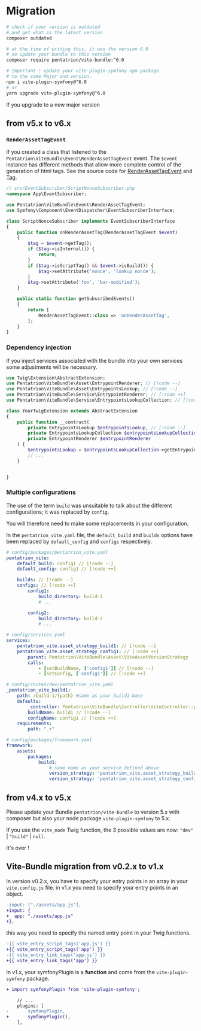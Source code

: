 # Migration

```bash
# check if your version is outdated
# and get what is the latest version
composer outdated

# at the time of writing this, it was the version 6.0
# so update your bundle to this version
composer require pentatrion/vite-bundle:^6.0

# Important ! update your vite-plugin-symfony npm package
# to the same Major and version.
npm i vite-plugin-symfony@^6.0
# or
yarn upgrade vite-plugin-symfony@^6.0
```

If you upgrade to a new major version

## from v5.x to v6.x

### `RenderAssetTagEvent`

If you created a class that listened to the `Pentatrion\ViteBundle\Event\RenderAssetTagEvent` event.
The `$event` instance has different methods that allow more complete control of the generation of html tags. See the source code for [RenderAssetTagEvent](https://github.com/lhapaipai/vite-bundle/blob/main/src/Event/RenderAssetTagEvent.php) and [Tag](https://github.com/lhapaipai/vite-bundle/blob/main/src/Model/Tag.php).


```php
// src/EventSubscriber/ScriptNonceSubscriber.php
namespace App\EventSubscriber;

use Pentatrion\ViteBundle\Event\RenderAssetTagEvent;
use Symfony\Component\EventDispatcher\EventSubscriberInterface;

class ScriptNonceSubscriber implements EventSubscriberInterface
{
    public function onRenderAssetTag(RenderAssetTagEvent $event)
    {
        $tag = $event->getTag();
        if ($tag->isInternal()) {
            return;
        }
        if ($tag->isScriptTag() && $event->isBuild()) {
            $tag->setAttribute('nonce', 'lookup nonce');
        }
        $tag->setAttribute('foo', 'bar-modified');
    }

    public static function getSubscribedEvents()
    {
        return [
            RenderAssetTagEvent::class => 'onRenderAssetTag',
        ];
    }
}
```
### Dependency injection

If you inject services associated with the bundle into your own services some adjustments will be necessary.


```php
use Twig\Extension\AbstractExtension;
use Pentatrion\ViteBundle\Asset\EntrypointRenderer; // [!code --]
use Pentatrion\ViteBundle\Asset\EntrypointsLookup; // [!code --]
use Pentatrion\ViteBundle\Service\EntrypointRenderer; // [!code ++]
use Pentatrion\ViteBundle\Service\EntrypointsLookupCollection; // [!code ++]

class YourTwigExtension extends AbstractExtension
{
    public function __contruct(
        private EntrypointsLookup $entrypointsLookup, // [!code --]
        private EntrypointsLookupCollection $entrypointsLookupCollection, // [!code ++]
        private EntrypointRenderer $entrypointRenderer
    ) {
        $entrypointsLookup = $entrypointsLookupCollection->getEntrypointsLookup(); // [!code ++]
        // ...
    }


}
```

### Multiple configurations

The use of the term `build` was unsuitable to talk about the different configurations; it was replaced by `config`.

You will therefore need to make some replacements in your configuration.

In the `pentatrion_vite.yaml` file, the `default_build` and `builds` options have been replaced by `default_config` and `configs` respectively.


```yaml
# config/packages/pentatrion_vite.yaml
pentatrion_vite:
    default_build: config1 // [!code --]
    default_config: config1 // [!code ++]

    builds: // [!code --]
    configs: // [!code ++]
        config1:
            build_directory: build-1
            # ...

        config2:
            build_directory: build-2
            # ...
```

```yaml
# config/services.yaml
services:
    pentatrion_vite.asset_strategy_build1: // [!code --]
    pentatrion_vite.asset_strategy_config1: // [!code ++]
        parent: Pentatrion\ViteBundle\Asset\ViteAssetVersionStrategy
        calls:
            - [setBuildName, ['config1']] // [!code --]
            - [setConfig, ['config1']] // [!code ++]

```

```yaml
# config/routes/dev/pentatrion_vite.yaml
_pentatrion_vite_build1:
    path: /build-1/{path} #same as your build1 base
    defaults:
        _controller: Pentatrion\ViteBundle\Controller\ViteController::proxyBuild
        buildName: build1 // [!code --]
        configName: config1 // [!code ++]
    requirements:
        path: ".+"
```

```yaml
# config/packages/framework.yaml
framework:
    assets:
        packages:
            build1:
                # same name as your service defined above
                version_strategy: 'pentatrion_vite.asset_strategy_build1' // [!code --]
                version_strategy: 'pentatrion_vite.asset_strategy_config1' // [!code ++]
```


## from v4.x to v5.x

Please update your Bundle `pentatrion/vite-bundle` to version 5.x with composer but also your node package `vite-plugin-symfony` to 5.x.

If you use the `vite_mode` Twig function, the 3 possible values are now: `"dev"` | `"build"` | `null`.

It's over !

## Vite-Bundle migration from v0.2.x to v1.x

In version v0.2.x, you have to specify your entry points in an array in your `vite.config.js` file. in v1.x you need to specify your entry points in an object.

```diff
-input: ["./assets/app.js"],
+input: {
+  app: "./assets/app.js"
+},
```

this way you need to specify the named entry point in your Twig functions.

```diff
-{{ vite_entry_script_tags('app.js') }}
+{{ vite_entry_script_tags('app') }}
-{{ vite_entry_link_tags('app.js') }}
+{{ vite_entry_link_tags('app') }}
```

In v1.x, your symfonyPlugin is a **function** and come from the `vite-plugin-symfony` package.

```diff
+ import symfonyPlugin from 'vite-plugin-symfony';

    // ...
    plugins: [
-       symfonyPlugin,
+       symfonyPlugin(),
    ],
```
